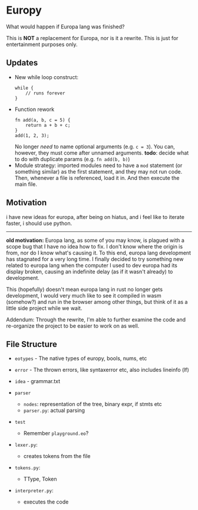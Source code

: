 # Europy
What would happen if Europa lang was finished?

This is **NOT** a replacement for Europa, nor is it a rewrite. This is just for entertainment purposes only.

## Updates
* New while loop construct:
    ```eo
    while {
        // runs forever
    }
    ```
* Function rework
    ```
    fn add(a, b, c = 5) {
        return a + b + c;
    }
    add(1, 2, 3);
    ```
    No longer *need* to name optional arguments (e.g. `c = 3`). You can, however, they must come after unnamed arguments.
    **todo**: decide what to do with duplicate params (e.g. `fn add(b, b)`)
* Module strategy: imported modules need to have a `mod` statement (or something similar) as the first statement, and they may not run code. Then, whenever a file is referenced, load it in. And then execute the main file.

## Motivation
i have new ideas for europa, after being on hiatus, and i feel like to iterate faster, i should use python.

---
**old motivation:**
Europa lang, as some of you may know, is plagued with a scope bug that I have no idea how to fix. I don't know where the origin is from, nor do I know what's causing it. To this end, europa lang development has stagnated for a very long time. I finally decided to try something new related to europa lang when the computer I used to dev europa had its display broken, causing an indefinite delay (as if it wasn't already) to development.

This (hopefully) doesn't mean europa lang in rust no longer gets development, I would very much like to see it compiled in wasm (somehow?) and run in the browser among other things, but think of it as a little side project while we wait.

Addendum: Through the rewrite, I'm able to further examine the code and re-organize the project to be easier to work on as well.

## File Structure
- `eotypes` - The native types of europy, bools, nums, etc
- `error` - The thrown errors, like syntaxerror etc, also includes lineinfo (lf)
- `idea` - grammar.txt
- `parser`
    - `nodes`: representation of the tree, binary expr, if stmts etc
    - `parser.py`: actual parsing

- `test`
    - Remember `playground.eo`?

- `lexer.py`:
    - creates tokens from the file

- `tokens.py`:
    - TType, Token

- `interpreter.py`:
    - executes the code